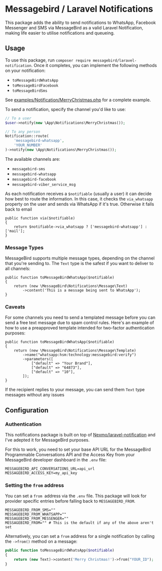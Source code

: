 # Messagebird / Laravel Notifications

This package adds the ability to send notifications to WhatsApp, Facebook Messenger and SMS via MessageBird as a valid Laravel Notification, making life easier to utilise notifications and queueing.

## Usage

To use this package, run `composer require messagebird/laravel-notification`. Once it completes, you can implement the following methods on your notification:

* `toMessageBirdWhatsApp`
* `toMessageBirdFacebook`
* `toMessageBirdSms`

See [examples/Notification/MerryChristmas.php](examples/Notification/MerryChristmas.php) for a complete example.

To send a notification, specify the channel you'd like to use:

```php
// To a user
$user->notify(new \App\Notifications\MerryChristmas());

// To any person
Notification::route(
    'messagebird-whatsapp',
    'YOUR_NUMBER'
)->notify(new \App\Notifications\MerryChristmas());
```

The available channels are:

* `messagebird-sms`
* `messagebird-whatsapp`
* `messagebird-facebook`
* `messagebird-viber_service_msg`

As each notification receives a `$notifiable` (usually a user) it can decide how best to route the information. In this case, it checks the `via_whatsapp` property on the user and sends via WhatsApp if it's true. Otherwise it falls back to email

```
public function via($notifiable)
{
    return $notifiable->via_whatsapp ? ['messagebird-whatsapp'] : ['mail'];
}
```

### Message Types

MessageBird supports multiple message types, depending on the channel that you're sending to. The `Text` type is the safest if you want to deliver to all channels:

```
public function toMessageBirdWhatsApp($notifiable)
{
    return (new \MessageBird\Notifications\Message\Text)
        ->content('This is a message being sent to WhatsApp');
}
```

### Caveats

For some channels you need to send a templated message before you can send a free text message due to spam control rules. Here's an example of how to use a preapproved template intended for two-factor authentication purposes:

```
public function toMessageBirdWhatsApp($notifiable)
{
    return (new \MessageBird\Notifications\Message\Template)
        ->name("whatsapp:hsm:technology:messagebird:verify")
        ->parameters([
            ["default" => "Your Brand"],
            ["default" => "64873"],
            ["default" => "10"],
        ]);
}
```

If the recipient replies to your message, you can send them `Text` type messages without any issues

## Configuration

### Authentication

This notifications package is built on top of [Nexmo/laravel-notification](https://github.com/Nexmo/laravel-notification) and I've adepted it for MessageBird purposes.

For this to work, you need to set your base API URL for the MessageBird Programmable Conversations API and the Access Key from your MessageBird developer dashboard in the `.env` file:

```
MESSAGEBIRD_API_CONVERSATIONS_URL=api_url
MESSAGEBIRD_ACCESS_KEY=my_api_key
```

### Setting the `from` address

You can set a `from `address via the `.env` file. This package will look for provider specific entries before falling back to `MESSAGEBIRD_FROM`.

```
MESSAGEBIRD_FROM_SMS=""
MESSAGEBIRD_FROM_WHATSAPP=""
MESSAGEBIRD_FROM_MESSENGER=""
MESSAGEBIRD_FROM="" # This is the default if any of the above aren't set
```

Alternatively, you can set a `from` address for a single notification by calling the `->from()` method on a message:

```php
public function toMessageBirdWhatsApp($notifiable)
{
    return (new Text)->content('Merry Christmas!')->from("YOUR_ID");
}
```
